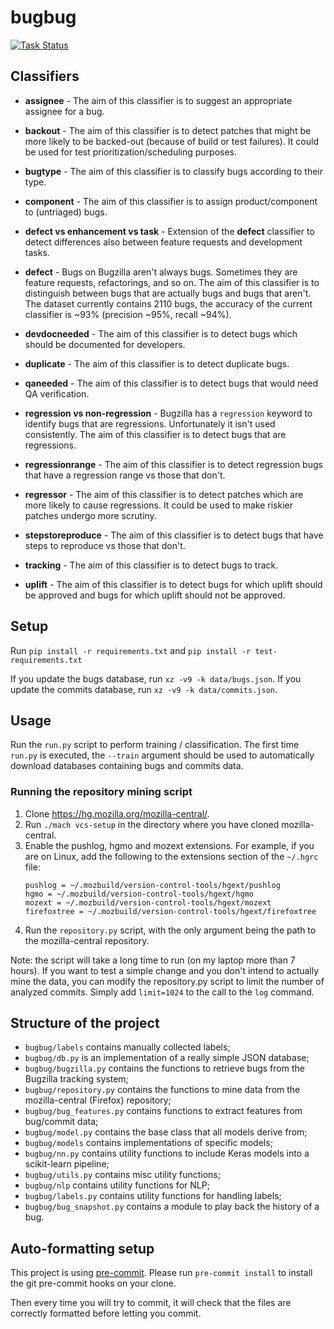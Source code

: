 # bugbug

[![Task Status](https://github.taskcluster.net/v1/repository/mozilla/bugbug/master/badge.svg)](https://github.taskcluster.net/v1/repository/mozilla/bugbug/master/badge.svg)

## Classifiers
- **assignee** - The aim of this classifier is to suggest an appropriate assignee for a bug.

- **backout** - The aim of this classifier is to detect patches that might be more likely to be backed-out (because of build or test failures). It could be used for test prioritization/scheduling purposes.

- **bugtype** - The aim of this classifier is to classify bugs according to their type.

- **component** - The aim of this classifier is to assign product/component to (untriaged) bugs.

- **defect vs enhancement vs task** - Extension of the **defect** classifier to detect differences also between feature requests and development tasks.

- **defect** - Bugs on Bugzilla aren't always bugs. Sometimes they are feature requests, refactorings, and so on. The aim of this classifier is to distinguish between bugs that are actually bugs and bugs that aren't. The dataset currently contains 2110 bugs, the accuracy of the current classifier is ~93% (precision ~95%, recall ~94%).

- **devdocneeded** - The aim of this classifier is to detect bugs which should be documented for developers.

- **duplicate** - The aim of this classifier is to detect duplicate bugs.

- **qaneeded** - The aim of this classifier is to detect bugs that would need QA verification.

- **regression vs non-regression** - Bugzilla has a `regression` keyword to identify bugs that are regressions. Unfortunately it isn't used consistently. The aim of this classifier is to detect bugs that are regressions.

- **regressionrange** - The aim of this classifier is to detect regression bugs that have a regression range vs those that don't.

- **regressor** - The aim of this classifier is to detect patches which are more likely to cause regressions. It could be used to make riskier patches undergo more scrutiny.

- **stepstoreproduce** - The aim of this classifier is to detect bugs that have steps to reproduce vs those that don't.

- **tracking** - The aim of this classifier is to detect bugs to track.

- **uplift** - The aim of this classifier is to detect bugs for which uplift should be approved and bugs for which uplift should not be approved.

## Setup

Run `pip install -r requirements.txt` and `pip install -r test-requirements.txt`

If you update the bugs database, run `xz -v9 -k data/bugs.json`.
If you update the commits database, run `xz -v9 -k data/commits.json`.


## Usage

Run the `run.py` script to perform training / classification. The first time `run.py` is executed, the `--train` argument should be used to automatically download databases containing bugs and commits data.


### Running the repository mining script

1. Clone https://hg.mozilla.org/mozilla-central/.
2. Run `./mach vcs-setup` in the directory where you have cloned mozilla-central.
3. Enable the pushlog, hgmo and mozext extensions. For example, if you are on Linux, add the following to the extensions section of the `~/.hgrc` file:
    ```
    pushlog = ~/.mozbuild/version-control-tools/hgext/pushlog
    hgmo = ~/.mozbuild/version-control-tools/hgext/hgmo
    mozext = ~/.mozbuild/version-control-tools/hgext/mozext
    firefoxtree = ~/.mozbuild/version-control-tools/hgext/firefoxtree
    ```
3. Run the `repository.py` script, with the only argument being the path to the mozilla-central repository.

Note: the script will take a long time to run (on my laptop more than 7 hours). If you want to test a simple change and you don't intend to actually mine the data, you can modify the repository.py script to limit the number of analyzed commits. Simply add `limit=1024` to the call to the `log` command.


## Structure of the project
- `bugbug/labels` contains manually collected labels;
- `bugbug/db.py` is an implementation of a really simple JSON database;
- `bugbug/bugzilla.py` contains the functions to retrieve bugs from the Bugzilla tracking system;
- `bugbug/repository.py` contains the functions to mine data from the mozilla-central (Firefox) repository;
- `bugbug/bug_features.py` contains functions to extract features from bug/commit data;
- `bugbug/model.py` contains the base class that all models derive from;
- `bugbug/models` contains implementations of specific models;
- `bugbug/nn.py` contains utility functions to include Keras models into a scikit-learn pipeline;
- `bugbug/utils.py` contains misc utility functions;
- `bugbug/nlp` contains utility functions for NLP;
- `bugbug/labels.py` contains utility functions for handling labels;
- `bugbug/bug_snapshot.py` contains a module to play back the history of a bug.

## Auto-formatting setup

This project is using [pre-commit](https://pre-commit.com/). Please run `pre-commit install` to install the git pre-commit hooks on your clone.

Then every time you will try to commit, it will check that the files are correctly formatted before letting you commit.
